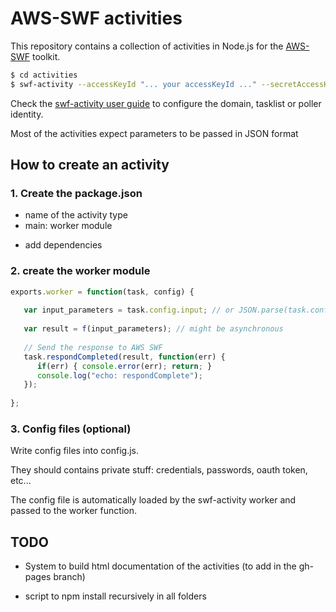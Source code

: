 # AWS-SWF activities

This repository contains a collection of activities in Node.js for the [AWS-SWF](https://github.com/neyric/aws-swf) toolkit.

````sh
$ cd activities
$ swf-activity --accessKeyId "... your accessKeyId ..." --secretAccessKey "... your secret key id..."
````

Check the [swf-activity user guide](https://github.com/neyric/aws-swf#swf-activity) to configure the domain, tasklist or poller identity.

Most of the activities expect parameters to be passed in JSON format


## How to create an activity


### 1. Create the package.json

 * name of the activity type
 * main: worker module

+ add dependencies

### 2. create the worker module

````javascript
exports.worker = function(task, config) {
   
   var input_parameters = task.config.input; // or JSON.parse(task.config.input)
   
   var result = f(input_parameters); // might be asynchronous
   
   // Send the response to AWS SWF
   task.respondCompleted(result, function(err) {
      if(err) { console.error(err); return; }
      console.log("echo: respondComplete");
   });
   
};
````

### 3. Config files (optional)

Write config files into config.js.

They should contains private stuff: credentials, passwords, oauth token, etc...

The config file is automatically loaded by the swf-activity worker and passed to the worker function.


## TODO

 * System to build html documentation of the activities (to add in the gh-pages branch)
 
 * script to npm install recursively in all folders
 
 

